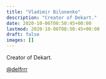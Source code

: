 ```yaml
---
title: "Vladimir Bilonenko"
description: "Creator of Dekart."
date: 2020-10-06T08:50:45+00:00
lastmod: 2020-10-06T08:50:45+00:00
draft: false
images: []
---
```


Creator of Dekart.

[@delfrrr](http://github.com/delfrrr)
